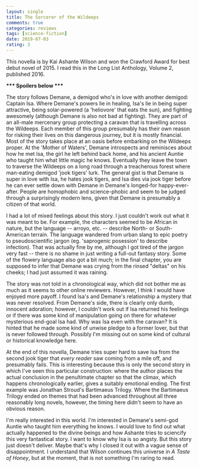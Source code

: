 ```yaml
---
layout: single
title: The Sorcerer of the Wildeeps
comments: true
categories: reviews
tags: [science-fiction]
date: 2019-07-03
rating: 3
---
```


This novella is by Kai Ashante Wilson and won the Crawford Award for best debut novel of 2015. I read this in the Long List Anthology, Volume 2, published 2016.

<b> *** Spoilers below *** </b>

<span class='spoiler'>The story follows Demane, a demigod who's in love with another demigod: Captain Isa. Where Demane's powers lie in healing, Isa's lie in being super attractive, being solar-powered (a 'heliovore' that eats the sun), and fighting awesomely (although Demane is also not bad at fighting). They are part of an all-male mercenary group protecting a caravan that is travelling across the Wildeeps. Each member of this group presumably has their own reason for risking their lives on this dangerous journey, but it is mostly financial. Most of the story takes place at an oasis before embarking on the Wildeeps proper. At the 'Mother of Waters', Demane introspects and reminisces about how he met Isa, the girl he left behind back home, and his ancient Auntie who taught him what little magic he knows. Eventually they leave the town to traverse the Wildeeps on a long road through a treacherous forest where man-eating demigod 'jook tigers' lurk. The general gist is that Demane is super in love with Isa, he hates jook tigers, and Isa dies via jook tiger before he can ever settle down with Demane in Demane's longed-for happy-ever-after. People are homophobic and science-phobic and seem to be judged through a surprisingly modern lens, given that Demane is presumably a citizen of that world.</span>

I had a lot of mixed feelings about this story. I just couldn't work out what it was meant to be. For example, the characters seemed to be African in nature, but the language -- arroyo, etc. -- describe North- or South-American terrain. The language wandered from urban slang to epic poetry to pseudoscientific jargon (eg. 'saprogenic posession' to describe infection). That was actually fine by me, although I got tired of the jargon very fast -- there is no shame in just writing a full-out fantasy story. Some of the flowery language also got a bit much; in the final chapter, you are supposed to infer that Demane was crying from the rinsed "deltas" on his cheeks; I had just assumed it was raining. 

The story was not told in a chronological way, which did not bother me as much as it seems to other online reviewers. However, I think I would have enjoyed more payoff. I found Isa's and Demane's relationship a mystery that was never resolved. From Demane's side, there is clearly only dumb, innocent adoration; however, I couldn't work out if Isa returned his feelings or if there was some kind of manipulation going on there for whatever mysterious end-goal Isa had. Why was Isa even with the caravan? It is hinted that he made some kind of unwise pledge to a former lover, but that is never followed through. Possibly I'm missing out on some kind of cultural or historical knowledge here.

At the end of this novella, Demane tries super hard to save Isa from the second jook tiger that *every reader* saw coming from a mile off, and presumably fails. This is interesting because this is only the second story in which I've seen this particular construction: where the author places the actual conclusion in the penultimate chapter so that the climax, which happens chronologically earlier, gives a suitably emotional ending. The first example was Jonathan Stroud's Bartimaeus Trilogy. Where the Bartimaeus Trilogy ended on themes that had been advanced throughout all three reasonably long novels, however, the timing here didn't seem to have an obvious reason. 

I'm really interested in this world. I'm interested in Demane's semi-god Auntie who taught him everything he knows. I would love to find out what actually happened to the divine beings and how Ashante tries to sciencify this very fantastical story. I want to know why Isa is so angsty. But this story just doesn't deliver. Maybe that's why I closed it out with a vague sense of disappointment. I understand that Wilson continues this universe in *A Taste of Honey*, but at the moment, that is not something I'm raring to read. 